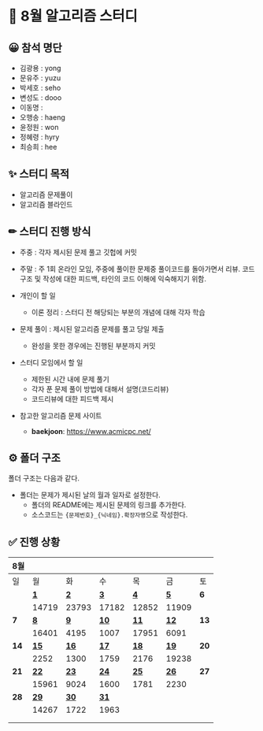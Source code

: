 # :page_with_curl: 8월 알고리즘 스터디

## 😀 참석 명단

- 김광용 : yong
- 문유주 : yuzu
- 박세호 : seho
- 변성도 : dooo
- 이동명 :
- 오행송 : haeng
- 윤정원 : won
- 정혜령 : hyry
- 최승희 : hee

## ✨ 스터디 목적

- 알고리즘 문제풀이
- 알고리즘 블라인드

## ✏ 스터디 진행 방식

- 주중 : 각자 제시된 문제 풀고 깃헙에 커밋

- 주말 : 주 1회 온라인 모임, 주중에 풀이한 문제중 풀이코드를 돌아가면서 리뷰. 코드 구조 및 작성에 대한 피드백, 타인의 코드 이해에 익숙해지기 위함.

- 개인이 할 일
  
  - 이론 정리 : 스터디 전 해당되는 부분의 개념에 대해 각자 학습

- 문제 풀이 : 제시된 알고리즘 문제를 풀고 당일 제출
  
  - 완성을 못한 경우에는 진행된 부분까지 커밋

- 스터디 모임에서 할 일
  
  - 제한된 시간 내에 문제 풀기
  - 각자 푼 문제 풀이 방법에 대해서 설명(코드리뷰)
  - 코드리뷰에 대한 피드백 제시

- 참고한 알고리즘 문제 사이트
  
  - **baekjoon**: https://www.acmicpc.net/

## ⚙ 폴더 구조

폴더 구조는 다음과 같다.

- 폴더는 문제가 제시된 날의 월과 일자로 설정한다.
  - 폴더의 README에는 제시된 문제의 링크를 추가한다.
  - 소스코드는 `{문제번호}_{닉네임}.확장자명`으로 작성한다.

## ✅ 진행 상황

| 8월     |                                                                        |                                                                        |                                                                        |                                                                        |                                                                        |        |
| ------ | ---------------------------------------------------------------------- | ---------------------------------------------------------------------- | ---------------------------------------------------------------------- | ---------------------------------------------------------------------- | ---------------------------------------------------------------------- | ------ |
| 일      | 월                                                                      | 화                                                                      | 수                                                                      | 목                                                                      | 금                                                                      | 토      |
|        | [**1**](https://github.com/seho27060/aug-algo-study/tree/master/0801)  | [**2**](https://github.com/seho27060/aug-algo-study/tree/master/0802)  | [**3**](https://github.com/seho27060/aug-algo-study/tree/master/0803)  | [**4**](https://github.com/seho27060/aug-algo-study/tree/master/0804)  | [**5**](https://github.com/seho27060/aug-algo-study/tree/master/0801)  | **6**  |
|        | 14719                                                                  | 23793                                                                  | 17182                                                                  | 12852                                                                  | 11909                                                                  |        |
| **7**  | [**8**](https://github.com/seho27060/aug-algo-study/tree/master/0808)  | [**9**](https://github.com/seho27060/aug-algo-study/tree/master/0809)  | [**10**](https://github.com/seho27060/aug-algo-study/tree/master/0810) | [**11**](https://github.com/seho27060/aug-algo-study/tree/master/0811) | [**12**](https://github.com/seho27060/aug-algo-study/tree/master/0812) | **13** |
|        | 16401                                                                  | 4195                                                                   | 1007                                                                   | 17951                                                                  | 6091                                                                   |        |
| **14** | [**15**](https://github.com/seho27060/aug-algo-study/tree/master/0815) | [**16**](https://github.com/seho27060/aug-algo-study/tree/master/0816) | [**17**](https://github.com/seho27060/aug-algo-study/tree/master/0817) | [**18**](https://github.com/seho27060/aug-algo-study/tree/master/0818) | [**19**](https://github.com/seho27060/aug-algo-study/tree/master/0819) | **20** |
|        | 2252                                                                   | 1300                                                                   | 1759                                                                   | 2176                                                                   | 19238                                                                  |        |
| **21** | [**22**](https://github.com/seho27060/aug-algo-study/tree/master/0822) | [**23**](https://github.com/seho27060/aug-algo-study/tree/master/0823) | [**24**](https://github.com/seho27060/aug-algo-study/tree/master/0824) | [**25**](https://github.com/seho27060/aug-algo-study/tree/master/0825) | [**26**](https://github.com/seho27060/aug-algo-study/tree/master/0826) | **27** |
|        | 15961                                                                  | 9024                                                                   | 1600                                                                   | 1781                                                                   | 2230                                                                   |        |
| **28** | [**29**](https://github.com/seho27060/aug-algo-study/tree/master/0829) | [**30**](https://github.com/seho27060/aug-algo-study/tree/master/0801) | [**31**](https://github.com/seho27060/aug-algo-study/tree/master/0801) |                                                                        |                                                                        |        |
|        | 14267                                                                  | 1722                                                                   | 1963                                                                   |                                                                        |                                                                        |        |
|        |                                                                        |                                                                        |                                                                        |                                                                        |                                                                        |        |
|        |                                                                        |                                                                        |                                                                        |                                                                        |                                                                        |        |
